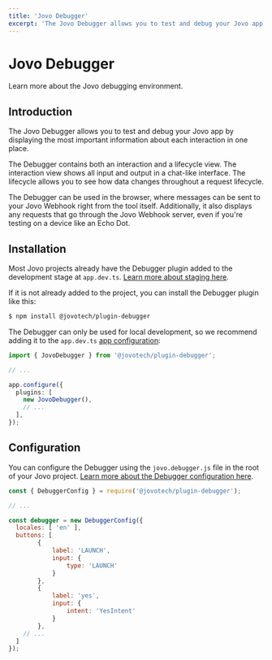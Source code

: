 ```yaml
---
title: 'Jovo Debugger'
excerpt: 'The Jovo Debugger allows you to test and debug your Jovo app by displaying the most important information about each interaction in one place.'
---
```

# Jovo Debugger

Learn more about the Jovo debugging environment.

## Introduction

The Jovo Debugger allows you to test and debug your Jovo app by displaying the most important information about each interaction in one place. 

The Debugger contains both an interaction and a lifecycle view. The interaction view shows all input and output in a chat-like interface. The lifecycle allows you to see how data changes throughout a request lifecycle.

The Debugger can be used in the browser, where messages can be sent to your Jovo Webhook right from the tool itself. Additionally, it also displays any requests that go through the Jovo Webhook server, even if you're testing on a device like an Echo Dot.

## Installation

Most Jovo projects already have the Debugger plugin added to the development stage at `app.dev.ts`. [Learn more about staging here](https://v4.jovo.tech/docs/staging).

If it is not already added to the project, you can install the Debugger plugin like this:

```sh
$ npm install @jovotech/plugin-debugger
```

The Debugger can only be used for local development, so we recommend adding it to the `app.dev.ts` [app configuration](https://v4.jovo.tech/docs/app-config):

```typescript
import { JovoDebugger } from '@jovotech/plugin-debugger';

// ...

app.configure({
  plugins: [
    new JovoDebugger(),
    // ...
  ],
});
```

## Configuration

You can configure the Debugger using the `jovo.debugger.js` file in the root of your Jovo project. [Learn more about the Debugger configuration here](https://v4.jovo.tech/docs/debugger-config).

```js
const { DebuggerConfig } = require('@jovotech/plugin-debugger');

// ...

const debugger = new DebuggerConfig({
  locales: [ 'en' ],
  buttons: [
		{
			label: 'LAUNCH',
			input: {
				type: 'LAUNCH'
			}
		},
		{
			label: 'yes',
			input: {
				intent: 'YesIntent'
			}
		},
    // ...
  ]
});
```
